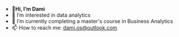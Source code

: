 - 👋**Hi, I’m Dami**
- 👀 I’m interested in data analytics
- 🌱 I’m currently completing a master's course in Business Analytics
- 📫 How to reach me: dami.os@outlook.com

<!---
dami-os/dami-os is a ✨ special ✨ repository because its `README.md` (this file) appears on your GitHub profile.
You can click the Preview link to take a look at your changes.
--->
